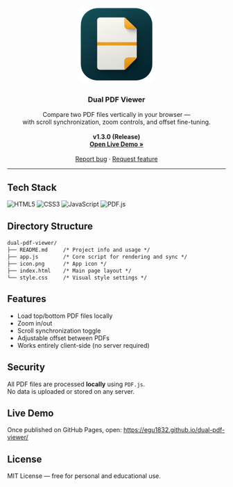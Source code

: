 <p align="center">
  <a href="https://egu1832.github.io/dual-pdf-viewer/">
    <img src="icon.png" alt="Dual PDF Viewer Icon" width="180" height="180" style="border-radius: 20px;">
  </a>
</p>

<h3 align="center">Dual PDF Viewer</h3>

<p align="center">
  Compare two PDF files vertically in your browser —<br>
  with scroll synchronization, zoom controls, and offset fine-tuning.<br><br>
  <b>v1.3.0 (Release)</b>
  <br>
  <a href="https://egu1832.github.io/dual-pdf-viewer/"><strong>Open Live Demo »</strong></a>
  <br><br>
  <a href="https://github.com/egu1832/dual-pdf-viewer/issues/new?labels=bug&template=bug_report.yml">Report bug</a>
  ·
  <a href="https://github.com/egu1832/dual-pdf-viewer/issues/new?labels=enhancement&template=feature_request.yml">Request feature</a>
</p>

---

## Tech Stack
![HTML5](https://img.shields.io/badge/HTML5-E34F26?style=for-the-badge&logo=html5&logoColor=white)
![CSS3](https://img.shields.io/badge/CSS3-1572B6?style=for-the-badge&logo=css3&logoColor=white)
![JavaScript](https://img.shields.io/badge/JavaScript-F7DF1E?style=for-the-badge&logo=javascript&logoColor=black)
![PDF.js](https://img.shields.io/badge/PDF.js-FF0000?style=for-the-badge&logo=adobeacrobatreader&logoColor=white)


## Directory Structure
```
dual-pdf-viewer/
├── README.md     /* Project info and usage */
├── app.js        /* Core script for rendering and sync */
├── icon.png      /* App icon */
├── index.html    /* Main page layout */
└── style.css     /* Visual style settings */
```

## Features
- Load top/bottom PDF files locally
- Zoom in/out
- Scroll synchronization toggle
- Adjustable offset between PDFs
- Works entirely client-side (no server required)

## Security
All PDF files are processed **locally** using `PDF.js`.  
No data is uploaded or stored on any server.

## Live Demo
Once published on GitHub Pages, open:
https://egu1832.github.io/dual-pdf-viewer/

## License
MIT License — free for personal and educational use.